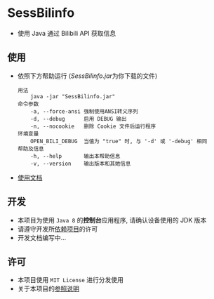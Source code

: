 # SessBilinfo
- 使用 Java 通过 Bilibili API 获取信息

## 使用

- 依照下方帮助运行 (*SessBilinfo.jar*为你下载的文件)
  ```text
  用法
      java -jar "SessBilinfo.jar"
  命令参数
      -a, --force-ansi 强制使用ANSI转义序列
      -d, --debug      启用 DEBUG 输出
      -n, --nocookie   删除 Cookie 文件后运行程序
  环境变量
      OPEN_BILI_DEBUG  当值为 "true" 时, 与 '-d' 或 '-debug' 相同
  帮助及信息
      -h, --help       输出本帮助信息
      -v, --version    输出版本和其她信息
  ```
- [使用文档](https://openbili.xhustudio.eu.org/usr/)

## 开发
- 本项目为使用 `Java 8` 的**控制台**应用程序, 请确认设备使用的 JDK 版本
- 请遵守开发所[依赖项目](NOTES.md#依赖项)的许可
- 开发文档编写中...

## 许可
- 本项目使用 `MIT License` 进行分发使用
- 关于本项目的[参照说明](NOTES.md#参照项)
